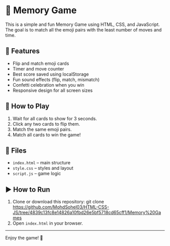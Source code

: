 # 🧠 Memory Game

This is a simple and fun Memory Game using HTML, CSS, and JavaScript. The goal is to match all the emoji pairs with the least number of moves and time.

## 🌟 Features

- Flip and match emoji cards
- Timer and move counter
- Best score saved using localStorage
- Fun sound effects (flip, match, mismatch)
- Confetti celebration when you win
- Responsive design for all screen sizes

## 📌 How to Play

1. Wait for all cards to show for 3 seconds.
2. Click any two cards to flip them.
3. Match the same emoji pairs.
4. Match all cards to win the game!

## 📁 Files

- `index.html` – main structure
- `style.css` – styles and layout
- `script.js` – game logic

## ▶️ How to Run
 
1. Clone or download this repository:
    git clone https://github.com/MohdSohel03/HTML-CSS-JS/tree/4839c13fc8e14826a10fbd26e5bf5718cd65cff1/Memory%20Games
2. Open `index.html` in your browser.

---

Enjoy the game! 🎉
